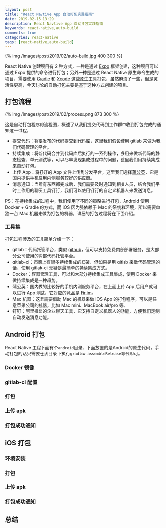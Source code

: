 ```yaml
---
layout: post
title: "React Navtive App 自动打包实践指南"
date: 2019-02-15 13:29
description: React Navtive App 自动打包实践指南
keywords: react-native,auto-build
comments: true
categories: react-native
tags: [react-native,auto-build]
---
```


{% img /images/post/2019/02/auto-build.jpg 400 300 %}

React Native 创建项目有 2 种方式，一种是通过 [Expo](https://expo.io/) 框架创建，这种项目可以通过 Expo 提供的命令进行打包；另外一种是通过 React Native 原生命令生成的项目，需要使用 [Gradle](https://gradle.org/) 和 [Xcode](https://developer.apple.com/xcode/) 这些原生工具打包，虽然麻烦了一些，但是灵活性更高，今天讨论的自动打包主要是基于这种方式创建的项目。

<!--more-->

## 打包流程

{% img /images/post/2019/02/process.png 873 300 %}

这是自动打包程序的流程图，概述了从我们提交代码到工作群中收到打包完成的通知这一过程。

* 提交代码：将要发布的代码提交到代码库，这里我们假设使用 [gitlab](https://about.gitlab.com/) 来做为我们代码管理的平台。
* 持续集成：将新代码合并到代码库后执行的一系列操作，多用来做新代码的静态检查、单元测试等，可以尽早发现集成过程中的问题，这里我们用持续集成来自动打包。
* 上传 App：将打好的 App 文件上传到分发平台，这里我们选择[蒲公英](https://www.pgyer.com/)，它是国内提供手机应用内侧服务较好的供应商。
* 消息通知：当所有东西都完成后，我们需要及时通知到相关人员，结合我们平时工作用的聊天工具钉钉，我们可以使用钉钉的自定义机器人来发送消息。

PS：在持续集成的过程中，我们使用了不同的策略进行打包，Android 使用 Docker + Gradle 的方式，而 iOS 因为强依赖于 Mac 的系统和环境，所以需要单独一台 Mac 机器来做为打包的机器，详细的打包过程将在下面介绍。

### 工具集

打包过程涉及的工具简单介绍一下：

* gitlab：代码托管平台，类似 [github](https://github.com/)，但可以支持免费内部部署服务，是大部分公司使用的内部代码托管平台。
* gitlab-ci：市面上有很多持续集成的框架，但如果是用 gitlab 来做代码管理的话，使用 gitlab-ci 无疑是最简单的持续集成方式。
* Docker：容器管理工具，可以和大部分持续集成工具集成，使用 Docker 来做持续集成是一种趋势。
* 蒲公英：国内做的比较好的手机内测服务平台，在上面上传 App 后用户就可以进行 App 测试，它对应的竞品是 [Fir.im](https://fir.im/)。
* Mac 机器：这里需要借助 Mac 的机器来做 iOS App 的打包程序，可以是任意苹果公司的机器，比如 Mac mini、MacBook air/pro 等。
* 钉钉：阿里推出的企业聊天工具，它支持自定义机器人的功能，方便我们定制自动发送消息功能。

## Android 打包

React Native 工程下面有个`android`目录，下面放置的是Android的原生代码，手动打包的话只需要在该目录下执行`gradlew assembleRelease`命令即可。

### Docker 镜像

### gitlab-ci 配置

### 打包

### 上传 apk

### 打包成功通知

## iOS 打包

### 环境安装

### 打包

### 上传 apk

### 打包成功通知

## 总结


